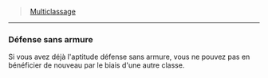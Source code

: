 ﻿---
!Generic
Id: multiclassing_hd.md#défense-sans-armure
ParentLink: multiclassing_hd.md#multiclassage
Name: Défense sans armure
ParentName: Multiclassage
NameLevel: 3
Attributes: {}
---
> [Multiclassage](hd_multiclassing.md)

---

### Défense sans armure

Si vous avez déjà l'aptitude défense sans armure, vous ne pouvez pas en bénéficier de nouveau par le biais d'une autre classe.

